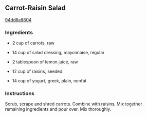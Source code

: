 ## Carrot-Raisin Salad

[94dd8a8804](http://www.food.com/recipe/carrot-raisin-salad-3042)

### Ingredients

 - 2 cup of carrots, raw

 - 14 cup of salad dressing, mayonnaise, regular

 - 2 tablespoon of lemon juice, raw

 - 12 cup of raisins, seeded

 - 14 cup of yogurt, greek, plain, nonfat

### Instructions

Scrub, scrape and shred carrots. Combine with raisins. Mix together remaining ingredients and pour over. Mix thoroughly.